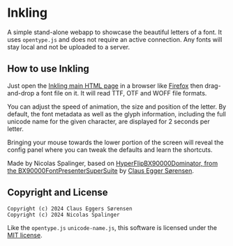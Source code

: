 # Inkling
A simple stand-alone webapp to showcase the beautiful letters of a font. It uses `opentype.js` and does not require an active connection. Any fonts will stay local and not be uploaded to a server.

## How to use Inkling 
Just open the <a href="https://n7s.github.io/inkling/http_root/" target="_blank"> Inkling main HTML page</a> in a browser like <a href="https://firefox.com">Firefox</a> then drag-and-drop a font file on it. It will read TTF, OTF and WOFF file formats.

You can adjust the speed of animation, the size and position of the letter.
By default, the font metadata as well as the glyph information, including the full unicode name for the given character, are displayed for 2 seconds per letter. 

Bringing your mouse towards the lower portion of the screen will reveal the config panel where you can tweak the defaults and learn the shortcuts. 

Made by Nicolas Spalinger, based on <a href="https://github.com/clauseggers/BX90000FontPresenterSuperSuite">HyperFlipBX90000Dominator, from the BX90000FontPresenterSuperSuite</a> by <a href="https://www.forthehearts.net/about/">Claus Egger Sørensen</a>.

## Copyright and License
```
Copyright (c) 2024 Claus Eggers Sørensen
Copyright (c) 2024 Nicolas Spalinger
```
Like the `opentype.js` `unicode-name.js`, this software is licensed under the [MIT license](LICENSE).
